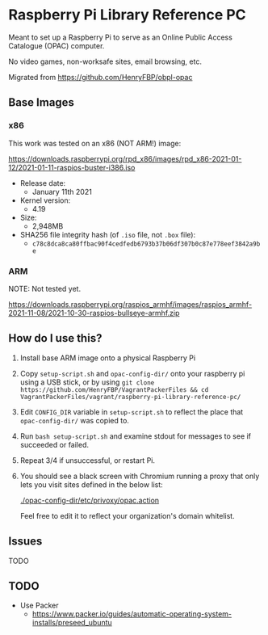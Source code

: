 # Raspberry Pi Library Reference PC

Meant to set up a Raspberry Pi to serve as an Online Public Access Catalogue (OPAC) computer.

No video games, non-worksafe sites, email browsing, etc.

Migrated from <https://github.com/HenryFBP/obpl-opac>
## Base Images

### x86

This work was tested on an x86 (NOT ARM!) image:

<https://downloads.raspberrypi.org/rpd_x86/images/rpd_x86-2021-01-12/2021-01-11-raspios-buster-i386.iso>

-   Release date: 
    -   January 11th 2021
-   Kernel version:
    -   4.19
-   Size:
    -   2,948MB
-   SHA256 file integrity hash (of `.iso` file, not `.box` file): 
    -   `c78c8dca8ca80ffbac90f4cedfedb6793b37b06df307b0c87e778eef3842a9be`

### ARM

NOTE: Not tested yet.

https://downloads.raspberrypi.org/raspios_armhf/images/raspios_armhf-2021-11-08/2021-10-30-raspios-bullseye-armhf.zip

## How do I use this?

1.  Install base ARM image onto a physical Raspberry Pi
2.  Copy `setup-script.sh` and `opac-config-dir/` onto your raspberry pi using a USB stick, or by using `git clone https://github.com/HenryFBP/VagrantPackerFiles && cd VagrantPackerFiles/vagrant/raspberry-pi-library-reference-pc/`
3.  Edit `CONFIG_DIR` variable in `setup-script.sh` to reflect the place that `opac-config-dir/` was copied to.
4.  Run `bash setup-script.sh` and examine stdout for messages to see if succeeded or failed.
5.  Repeat 3/4 if unsuccessful, or restart Pi.
6.  You should see a black screen with Chromium running a proxy that only lets you visit sites defined in the below list:

    [./opac-config-dir/etc/privoxy/opac.action](./opac-config-dir/etc/privoxy/opac.action)

    Feel free to edit it to reflect your organization's domain whitelist.

## Issues

TODO

## TODO

-   Use Packer
    -   https://www.packer.io/guides/automatic-operating-system-installs/preseed_ubuntu